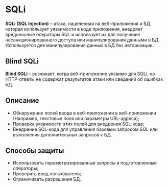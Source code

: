 # SQLi



__SQLi (SQL Injection)__ – атака, нацеленная на веб-приложения и БД, которая использует уязвимости в коде приложения, внедряет вредоносные операторы SQL и использует их для получения несанкционированного доступа или манипулирования данными в БД. Используется для манипулирования данных в БД без авторизации. 


## Blind SQLi

__Blind SQLi__ – возникает, когда веб-приложение уязвимо для SQLi, но HTTP-ответы не содержат результатов атаки или сведений об ошибках БД.



## Описание 
- Обнаружение полей ввода в веб-приложении в веб-приложении (Например, текстовые поля или параметры URL-адреса);
- Проверка уязвимости этих полей для внедрения SQL-кода;
- Внедрение SQL-кода для управления базовым запросом SQL или выполнения дополнительных запросов к БД.



## Способы защиты
- Использовать параметризированные запросы и подготовленные операторы;
- Проверять ввод пользователя;
- Ограничивать разрешения БД.
